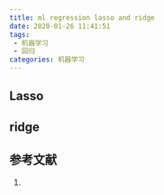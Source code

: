 ```yaml
---
title: ml regression lasso and ridge
date: 2020-01-26 11:41:51
tags:
 - 机器学习
 - 回归
categories: 机器学习
---
```



## Lasso

## ridge


## 参考文献
1.
